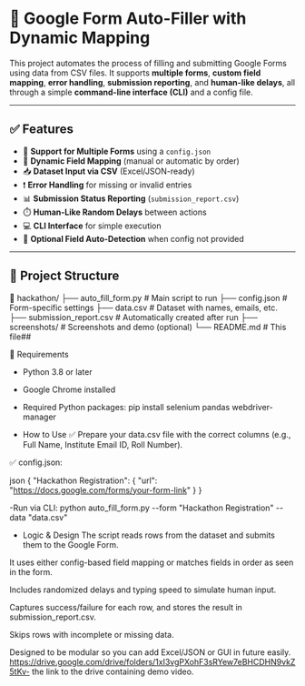 # 🤖 Google Form Auto-Filler with Dynamic Mapping

This project automates the process of filling and submitting Google Forms using data from CSV files. It supports **multiple forms**, **custom field mapping**, **error handling**, **submission reporting**, and **human-like delays**, all through a simple **command-line interface (CLI)** and a config file.

---

## ✅ Features

- 🔗 **Support for Multiple Forms** using a `config.json`
- 🔀 **Dynamic Field Mapping** (manual or automatic by order)
- 📥 **Dataset Input via CSV** (Excel/JSON-ready)
- ❗ **Error Handling** for missing or invalid entries
- 📊 **Submission Status Reporting** (`submission_report.csv`)
- ⏱️ **Human-Like Random Delays** between actions
- 💻 **CLI Interface** for simple execution
- 🧠 **Optional Field Auto-Detection** when config not provided

---

## 📂 Project Structure

📁 hackathon/
├── auto_fill_form.py # Main script to run
├── config.json # Form-specific settings
├── data.csv # Dataset with names, emails, etc.
├── submission_report.csv # Automatically created after run
├── screenshots/ # Screenshots and demo (optional)
└── README.md # This file##

🔧 Requirements
- Python 3.8 or later
- Google Chrome installed
- Required Python packages:
pip install selenium pandas webdriver-manager

- How to Use
✅ Prepare your data.csv file with the correct columns (e.g., Full Name, Institute Email ID, Roll Number).

✅ config.json:

json
{
  "Hackathon Registration": {
    "url": "https://docs.google.com/forms/your-form-link"
  }
}

-Run via CLI:
python auto_fill_form.py --form "Hackathon Registration" --data "data.csv"



- Logic & Design
The script reads rows from the dataset and submits them to the Google Form.

It uses either config-based field mapping or matches fields in order as seen in the form.

Includes randomized delays and typing speed to simulate human input.

Captures success/failure for each row, and stores the result in submission_report.csv.

Skips rows with incomplete or missing data.

Designed to be modular so you can add Excel/JSON or GUI in future easily.
https://drive.google.com/drive/folders/1xI3vgPXohF3sRYew7eBHCDHN9vkZ5tKv- the link to the drive containing demo video.

